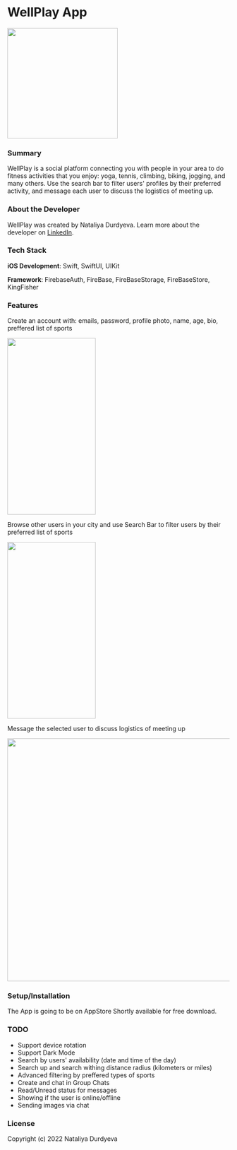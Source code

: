 # WellPlay App

<img src="https://user-images.githubusercontent.com/107269455/193426658-dee438f1-f29b-404c-8a72-eeb90b2c14c7.png" width="250" height="250">


### Summary

WellPlay is a social platform connecting you with people in your area to do fitness activities that you enjoy: yoga, tennis, climbing, biking, jogging, and many others. Use the search bar to filter users' profiles by their preferred activity, and message each user to discuss the logistics of meeting up.

### About the Developer

WellPlay was created by Nataliya Durdyeva. Learn more about the developer on [LinkedIn](https://www.linkedin.com/in/nataliya-durdyeva/).

### Tech Stack

**iOS Development**: Swift, SwiftUI, UIKit

**Framework**: FirebaseAuth, FireBase, FireBaseStorage, FireBaseStore, KingFisher

### Features

Create an account with: emails, password, profile photo, name, age, bio, preffered list of sports

<img src="https://user-images.githubusercontent.com/107269455/191105169-fa667615-7c8b-4bc9-9d3b-a8bb8b10e81a.gif" width="200" height="400">

Browse other users in your city and use Search Bar to filter users by their preferred list of sports

<img src="https://user-images.githubusercontent.com/107269455/191108200-de4a9f24-c667-41c8-8f01-631564aff7a4.gif" width="200" height="400">


Message the selected user to discuss logistics of meeting up

<img src="https://user-images.githubusercontent.com/107269455/191103525-2626e65c-177a-4553-a7a2-149fa9899838.gif" width="550" height="550">

### Setup/Installation

The App is going to be on AppStore Shortly available for free download.

### TODO

- Support device rotation
- Support Dark Mode
- Search by users' availability (date and time of the day)
- Search up and search withing distance radius (kilometers or miles)
- Advanced filtering by preffered types of sports
- Create and chat in Group Chats
- Read/Unread status for messages
- Showing if the user is online/offline
- Sending images via chat

### License

Copyright (c) 2022 Nataliya Durdyeva

